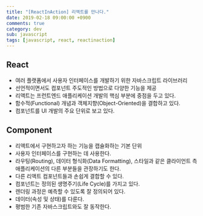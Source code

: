 ```yaml
---
title: "[ReactInAction] 리액트를 만나다."
date: 2019-02-18 09:00:00 +0900
comments: true
category: dev
sub: javascript
tags: [javascript, react, reactinaction]
---
```


## React
* 여러 플랫폼에서 사용자 인터페이스를 개발하기 위한 자바스크립트 라이브러리
* 선언적이면서도 컴포넌트 주도적인 방법으로 다양한 기능을 제공
* 리액트는 프런트엔드 애플리케이션 개발의 핵심 부분에 중점을 두고 있다.
* 함수적(Functional) 개념과 객체지향(Object-Oriented)을 결합하고 있다.
* 컴포넌트를 UI 개발의 주요 단위로 보고 있다.

## Component
* 리액트에서 구현하고자 하는 기능을 캡슐화하는 기본 단위
* 사용자 인터페이스를 구현하는 데 사용한다.
* 라우팅(Routing), 데이터 형식화(Data Formatting), 스타일과 같은 클라이언트 측 애플리케이션의 다른 부분들을 관장하기도 한다.
* 다른 리액트 컴포넌트들과 손쉽게 결합할 수 있다.
* 컴포넌트는 정의된 생명주기(Life Cycle)를 가지고 있다.
* 렌더링 과정은 예측할 수 있도록 잘 정의되어 있다.
* 데이터(속성 및 상태)를 다룬다.
* 평범한 기존 자바스크립트와도 잘 동작한다.
